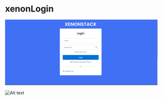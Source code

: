 # xenonLogin

![alt text](http://github.com/rijul27/xenonLogin/blob/main/Screenshot%202024-01-10%20150009.png)

![Alt text](relative%20path/to/img.jpg?raw=true "Screenshot 2024-01-10 150009.png")
